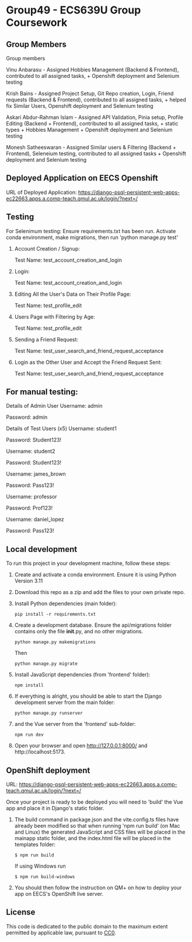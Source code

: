 # Group49 - ECS639U Group Coursework

## Group Members

Group members

Vinu Anbarasu - Assigned Hobbies Management (Backend & Frontend), contributed to all assigned tasks, + Openshift deployment and Selenium testing 

Krish Bains - Assigned Project Setup, Git Repo creation, Login, Friend requests (Backend & Frontend), contributed to all assigned tasks, + helped fix Similar Users, Openshift deployment and Selenium testing 

Askari Abdur-Rahman Islam - Assigned API Validation, Pinia setup, Profile Editing (Backend + Frontend), contributed to all assigned tasks, + static types + Hobbies Management + Openshift deployment and Selenium testing

Monesh Satheeswaran - Assigned Similar users & Filtering (Backend + Frontend), Seleneium testing, contributed to all assigned tasks + Openshift deployment and Selenium testing 

## Deployed Application on EECS Openshift 
URL of Deployed Application: https://django-psql-persistent-web-apps-ec22663.apps.a.comp-teach.qmul.ac.uk/login/?next=/ 

## Testing
For Selenimum testing: Ensure requirements.txt has been run. Activate conda environment, make migrations, then run 'python manage.py test'

1. Account Creation / Signup:

    Test Name: test_account_creation_and_login

2. Login:

    Test Name: test_account_creation_and_login

3. Editing All the User's Data on Their Profile Page:

    Test Name: test_profile_edit

4. Users Page with Filtering by Age:

    Test Name: test_profile_edit

5. Sending a Friend Request:

    Test Name: test_user_search_and_friend_request_acceptance

6. Login as the Other User and Accept the Friend Request Sent:

    Test Name: test_user_search_and_friend_request_acceptance



## For manual testing:

Details of Admin User
Username: admin

Password: admin 

Details of Test Users (x5)
Username: student1

Password: Student123!

Username: student2

Password: Student123!

Username: james_brown

Password: Pass123!

Username: professor

Password: Prof123!

Username: daniel_lopez

Password: Pass123!

## Local development

To run this project in your development machine, follow these steps:

1. Create and activate a conda environment. Ensure it is using Python Version 3.11

2. Download this repo as a zip and add the files to your own private repo.

3. Install Python dependencies (main folder):

    ```console
    pip install -r requirements.txt
    ```

4. Create a development database. Ensure the api/migrations folder contains only the file __init__.py, and no other migrations.

    ```console
    python manage.py makemigrations
    ```
    Then
    ```console
    python manage.py migrate
    ```


5. Install JavaScript dependencies (from 'frontend' folder):

    ```console
    npm install
    ```

6. If everything is alright, you should be able to start the Django development server from the main folder:

    ```console
    python manage.py runserver
    ```

7. and the Vue server from the 'frontend' sub-folder:

    ```console
    npm run dev
    ```

8. Open your browser and open http://127.0.0.1:8000/ and http://localhost:5173.

## OpenShift deployment

URL: https://django-psql-persistent-web-apps-ec22663.apps.a.comp-teach.qmul.ac.uk/login/?next=/

Once your project is ready to be deployed you will need to 'build' the Vue app and place it in Django's static folder.

1. The build command in package.json and the vite.config.ts files have already been modified so that when running 'npm run build' (on Mac and Linux) the generated JavaScript and CSS files will be placed in the mainapp static folder, and the index.html file will be placed in the templates folder:

    ```console
    $ npm run build
    ```

    If using Windows run

    ```console
    $ npm run build-windows
    ```

2. You should then follow the instruction on QM+ on how to deploy your app on EECS's OpenShift live server.

## License

This code is dedicated to the public domain to the maximum extent permitted by applicable law, pursuant to [CC0](http://creativecommons.org/publicdomain/zero/1.0/).
